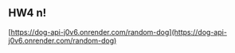 ## HW4 n! 

[https://dog-api-j0v6.onrender.com/random-dog](https://dog-api-j0v6.onrender.com/random-dog)